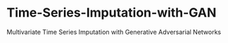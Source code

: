 # Time-Series-Imputation-with-GAN
Multivariate Time Series Imputation with Generative Adversarial Networks

